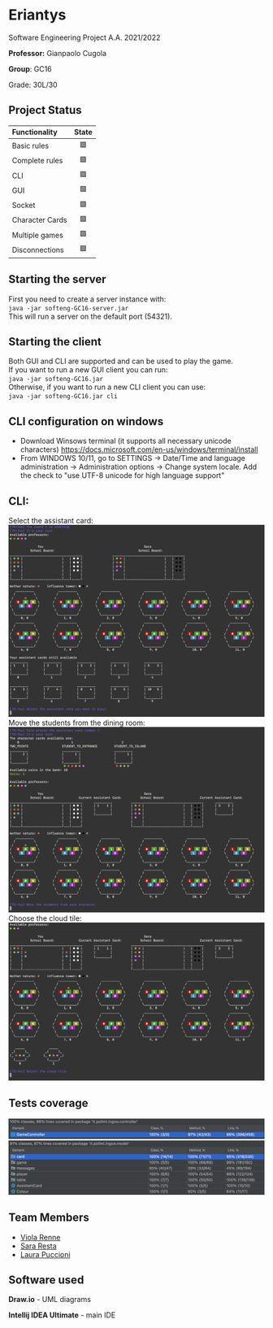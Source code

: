 # Eriantys

Software Engineering Project A.A. 2021/2022

**Professor:** Gianpaolo Cugola

**Group**: GC16

Grade: 30L/30

## Project Status

| Functionality | State |
|:-----------------------|:------------------------------------:|
| Basic rules | 🟩 |
| Complete rules | 🟩 |
| CLI | 🟩 |
| GUI | 🟩 |
| Socket | 🟩 |
| Character Cards | 🟩 |
| Multiple games | 🟩|
| Disconnections | 🟩|

## Starting the server

First you need to create a server instance with:  
`java -jar softeng-GC16-server.jar`  
This will run a server on the default port (54321).

## Starting the client

Both GUI and CLI are supported and can be used to play the game.  
If you want to run a new GUI client you can run:  
`java -jar softeng-GC16.jar`  
Otherwise, if you want to run a new CLI client you can use:  
`java -jar softeng-GC16.jar cli`

## CLI configuration on windows

* Download Winsows terminal (it supports all necessary unicode
  characters) https://docs.microsoft.com/en-us/windows/terminal/install
* From WINDOWS 10/11, go to SETTINGS -> Date/Time and language administration -> Administration options -> Change system
  locale. Add the check to "use UTF-8 unicode for high language support"

## CLI:

Select the assistant card:
<img src="https://github.com/viols-code/ing-sw-2022-renne-resta-puccioni/blob/master/deliverables/CLI/Select.png"/>
Move the students from the dining room:
<img src="https://github.com/viols-code/ing-sw-2022-renne-resta-puccioni/blob/master/deliverables/CLI/Move.png"/>
Choose the cloud tile:
<img src="https://github.com/viols-code/ing-sw-2022-renne-resta-puccioni/blob/master/deliverables/CLI/Choose.png"/>

## Tests coverage

<img src="https://github.com/viols-code/ing-sw-2022-renne-resta-puccioni/blob/master/deliverables/Coverage/Controller.png"/>
<img src="https://github.com/viols-code/ing-sw-2022-renne-resta-puccioni/blob/master/deliverables/Coverage/Model.png"/>

## Team Members

* [Viola Renne](https://github.com/viols-code)
* [Sara Resta](https://github.com/sararesta)
* [Laura Puccioni](https://github.com/LaP19)

## Software used

**Draw.io** - UML diagrams

**Intellij IDEA Ultimate** - main IDE
